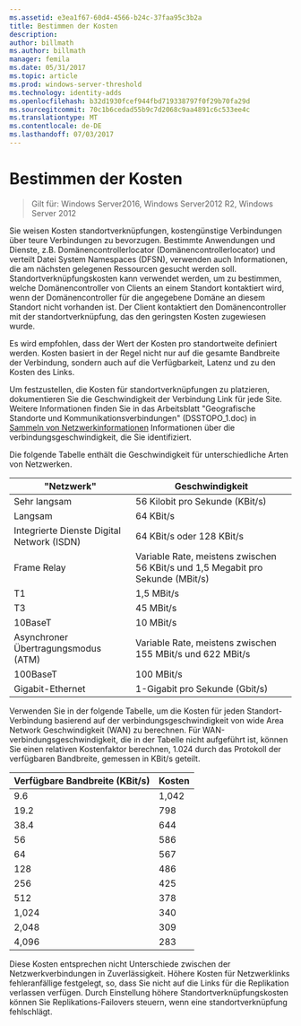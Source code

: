 ```yaml
---
ms.assetid: e3ea1f67-60d4-4566-b24c-37faa95c3b2a
title: Bestimmen der Kosten
description: 
author: billmath
ms.author: billmath
manager: femila
ms.date: 05/31/2017
ms.topic: article
ms.prod: windows-server-threshold
ms.technology: identity-adds
ms.openlocfilehash: b32d1930fcef944fbd719338797f0f29b70fa29d
ms.sourcegitcommit: 70c1b6cedad55b9c7d2068c9aa4891c6c533ee4c
ms.translationtype: MT
ms.contentlocale: de-DE
ms.lasthandoff: 07/03/2017
---
```

# <a name="determining-the-cost"></a>Bestimmen der Kosten

>Gilt für: Windows Server2016, Windows Server2012 R2, Windows Server 2012

Sie weisen Kosten standortverknüpfungen, kostengünstige Verbindungen über teure Verbindungen zu bevorzugen. Bestimmte Anwendungen und Dienste, z.B. Domänencontrollerlocator (Domänencontrollerlocator) und verteilt Datei System Namespaces (DFSN), verwenden auch Informationen, die am nächsten gelegenen Ressourcen gesucht werden soll. Standortverknüpfungskosten kann verwendet werden, um zu bestimmen, welche Domänencontroller von Clients an einem Standort kontaktiert wird, wenn der Domänencontroller für die angegebene Domäne an diesem Standort nicht vorhanden ist. Der Client kontaktiert den Domänencontroller mit der standortverknüpfung, das den geringsten Kosten zugewiesen wurde.  
  
Es wird empfohlen, dass der Wert der Kosten pro standortweite definiert werden. Kosten basiert in der Regel nicht nur auf die gesamte Bandbreite der Verbindung, sondern auch auf die Verfügbarkeit, Latenz und zu den Kosten des Links.  
  
Um festzustellen, die Kosten für standortverknüpfungen zu platzieren, dokumentieren Sie die Geschwindigkeit der Verbindung Link für jede Site. Weitere Informationen finden Sie in das Arbeitsblatt "Geografische Standorte und Kommunikationsverbindungen" (DSSTOPO_1.doc) in [Sammeln von Netzwerkinformationen](../../ad-ds/plan/Collecting-Network-Information.md) Informationen über die verbindungsgeschwindigkeit, die Sie identifiziert.  
  
Die folgende Tabelle enthält die Geschwindigkeit für unterschiedliche Arten von Netzwerken.  
  
|"Netzwerk"|Geschwindigkeit|  
|----------------|---------|  
|Sehr langsam|56 Kilobit pro Sekunde (KBit/s)|  
|Langsam|64 KBit/s|  
|Integrierte Dienste Digital Network (ISDN)|64 KBit/s oder 128 KBit/s|  
|Frame Relay|Variable Rate, meistens zwischen 56 KBit/s und 1,5 Megabit pro Sekunde (MBit/s)|  
|T1|1,5 MBit/s|  
|T3|45 MBit/s|  
|10BaseT|10 MBit/s|  
|Asynchroner Übertragungsmodus (ATM)|Variable Rate, meistens zwischen 155 MBit/s und 622 MBit/s|  
|100BaseT|100 MBit/s|  
|Gigabit-Ethernet|1-Gigabit pro Sekunde (Gbit/s)|  
  
Verwenden Sie in der folgende Tabelle, um die Kosten für jeden Standort-Verbindung basierend auf der verbindungsgeschwindigkeit von wide Area Network Geschwindigkeit (WAN) zu berechnen. Für WAN-verbindungsgeschwindigkeit, die in der Tabelle nicht aufgeführt ist, können Sie einen relativen Kostenfaktor berechnen, 1.024 durch das Protokoll der verfügbaren Bandbreite, gemessen in KBit/s geteilt.  
  
|Verfügbare Bandbreite (KBit/s)|Kosten|  
|--------------------------------|--------|  
|9.6|1,042|  
|19.2|798|  
|38.4|644|  
|56|586|  
|64|567|  
|128|486|  
|256|425|  
|512|378|  
|1,024|340|  
|2,048|309|  
|4,096|283|  
  
Diese Kosten entsprechen nicht Unterschiede zwischen der Netzwerkverbindungen in Zuverlässigkeit. Höhere Kosten für Netzwerklinks fehleranfällige festgelegt, so, dass Sie nicht auf die Links für die Replikation verlassen verfügen. Durch Einstellung höhere Standortverknüpfungskosten können Sie Replikations-Failovers steuern, wenn eine standortverknüpfung fehlschlägt.  
  


